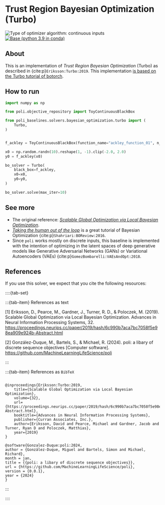 # Trust Region Bayesian Optimization (Turbo)

![Type of optimizer algorithm: continuous inputs](https://img.shields.io/badge/Type-continuous_inputs-cyan)
[![Base (python 3.9 in conda)](https://github.com/MachineLearningLifeScience/poli-baselines/actions/workflows/python-tox-testing.yml/badge.svg)](https://github.com/MachineLearningLifeScience/poli-baselines/actions/workflows/python-tox-testing.yml) 

## About

This is an implementation of _Trust Region Bayesian Optimization_ (Turbo) as described in {cite:p}`Eriksson:Turbo:2019`. This implementation [is based on the Turbo tutorial of botorch](https://botorch.org/tutorials/turbo_1).

## How to run

```python
import numpy as np

from poli.objective_repository import ToyContinuousBlackBox

from poli_baselines.solvers.bayesian_optimization.turbo import (
    Turbo,
)


f_ackley = ToyContinuousBlackBox(function_name="ackley_function_01", n_dimensions=10)

x0 = np.random.randn(10).reshape(1, -1).clip(-2.0, 2.0)
y0 = f_ackley(x0)

bo_solver = Turbo(
    black_box=f_ackley,
    x0=x0,
    y0=y0,
)

bo_solver.solve(max_iter=10)
```

## See more

- The original reference: [*Scalable Global Optimization via Local Bayesian Optimization*](https://proceedings.neurips.cc/paper_files/paper/2019/file/6c990b7aca7bc7058f5e98ea909e924b-Paper.pdf).
- [*Taking the human out of the loop*](https://www.cs.ox.ac.uk/people/nando.defreitas/publications/BayesOptLoop.pdf) is a great tutorial of Bayesian Optimization {cite:p}`Shahriari:BOReview:2016`.
- Since `poli` works mostly on discrete inputs, this baseline is implemented with the intention of optimizing in the latent spaces of deep generative models like Generative Adversarial Networks (GANs) or Variational Autoencoders (VAEs) {cite:p}`GomezBombarelli:VAEsAndOpt:2018`.


## References

If you use this solver, we expect that you cite the following resources:

::::{tab-set}

:::{tab-item} References as text

[1] Eriksson, D., Pearce, M., Gardner, J., Turner, R. D., & Poloczek, M. (2019). Scalable Global Optimization via Local Bayesian Optimization. Advances in Neural Information Processing Systems, 32. https://proceedings.neurips.cc/paper/2019/hash/6c990b7aca7bc7058f5e98ea909e924b-Abstract.html

[2] González-Duque, M., Bartels, S., & Michael, R. (2024). poli: a libary of discrete sequence objectives [Computer software]. https://github.com/MachineLearningLifeScience/poli


:::

:::{tab-item} References as `BibTeX`

```

@inproceedings{Eriksson:Turbo:2019,
    title={Scalable Global Optimization via Local Bayesian Optimization},
    volume={32},
    url={https://proceedings.neurips.cc/paper/2019/hash/6c990b7aca7bc7058f5e98ea909e924b-Abstract.html},
    booktitle={Advances in Neural Information Processing Systems},
    publisher={Curran Associates, Inc.},
    author={Eriksson, David and Pearce, Michael and Gardner, Jacob and Turner, Ryan D and Poloczek, Matthias},
    year={2019}
}

@software{Gonzalez-Duque:poli:2024,
author = {González-Duque, Miguel and Bartels, Simon and Michael, Richard},
month = jan,
title = {{poli: a libary of discrete sequence objectives}},
url = {https://github.com/MachineLearningLifeScience/poli},
version = {0.0.1},
year = {2024}
}

```

:::

::::


